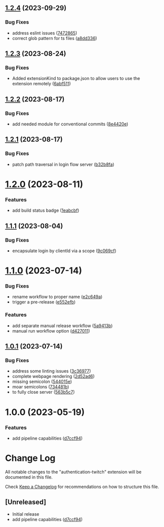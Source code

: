 ## [1.2.4](https://github.com/clarkio/vscode-authentication-twitch/compare/v1.2.3...v1.2.4) (2023-09-29)


### Bug Fixes

* address eslint issues ([7472865](https://github.com/clarkio/vscode-authentication-twitch/commit/7472865dccc4fe1bc8a45328743d7de8217b8f27))
* correct glob pattern for ts files ([a8dd336](https://github.com/clarkio/vscode-authentication-twitch/commit/a8dd33644f92ef26eb17622428c1b50e6c024a4a))

## [1.2.3](https://github.com/clarkio/vscode-authentication-twitch/compare/v1.2.2...v1.2.3) (2023-08-24)


### Bug Fixes

* Added extensionKind to package.json to allow users to use the extension remotely ([6abf511](https://github.com/clarkio/vscode-authentication-twitch/commit/6abf5117078594b3c4f4342a43ef656dfc7b53e3))

## [1.2.2](https://github.com/clarkio/vscode-authentication-twitch/compare/v1.2.1...v1.2.2) (2023-08-17)


### Bug Fixes

* add needed module for conventional commits ([8e4420e](https://github.com/clarkio/vscode-authentication-twitch/commit/8e4420eca3cbdc11f35c55b320cd3b4f1d59dbb2))

## [1.2.1](https://github.com/clarkio/vscode-authentication-twitch/compare/v1.2.0...v1.2.1) (2023-08-17)


### Bug Fixes

* patch path traversal in login flow server ([b32b8fa](https://github.com/clarkio/vscode-authentication-twitch/commit/b32b8fa9ffe76802e8c5f0b000868424213b030e))

# [1.2.0](https://github.com/clarkio/vscode-authentication-twitch/compare/v1.1.1...v1.2.0) (2023-08-11)


### Features

* add build status badge ([1eabcbf](https://github.com/clarkio/vscode-authentication-twitch/commit/1eabcbf536ca24afa104d84024cef75be2961395))

## [1.1.1](https://github.com/clarkio/vscode-authentication-twitch/compare/v1.1.0...v1.1.1) (2023-08-04)


### Bug Fixes

* encapsulate login by clientId via a scope ([9c069cf](https://github.com/clarkio/vscode-authentication-twitch/commit/9c069cf65b8be8c76779fcfce678854d1212cd75))

# [1.1.0](https://github.com/clarkio/vscode-authentication-twitch/compare/v1.0.1...v1.1.0) (2023-07-14)


### Bug Fixes

* rename workflow to proper name ([e2c649a](https://github.com/clarkio/vscode-authentication-twitch/commit/e2c649ac326cfe661f8e9eaaf8b6132308185d4e))
* trigger a pre-release ([e552efb](https://github.com/clarkio/vscode-authentication-twitch/commit/e552efb41239a86c5cc4c789ce64f023b7e5a499))


### Features

* add separate manual release workflow ([5a9413b](https://github.com/clarkio/vscode-authentication-twitch/commit/5a9413bf62136d5a43cfb78dfedb8bcb9ead1320))
* manual run workflow option ([d427011](https://github.com/clarkio/vscode-authentication-twitch/commit/d4270110350eb8d51dca81a1862df52886f20bf7))

## [1.0.1](https://github.com/clarkio/vscode-authentication-twitch/compare/v1.0.0...v1.0.1) (2023-07-14)


### Bug Fixes

* address some linting issues ([3c36977](https://github.com/clarkio/vscode-authentication-twitch/commit/3c36977bc51deb1d158f14a9c0cfde2b4df4b36c))
* complete webpage rendering ([2d52ad6](https://github.com/clarkio/vscode-authentication-twitch/commit/2d52ad6ad4348e456a18edf354bd5e5c058b35d4))
* missing semicolon ([544015e](https://github.com/clarkio/vscode-authentication-twitch/commit/544015e9f596434a035b675ee8a004020c2760cb))
* moar semicolons ([734481b](https://github.com/clarkio/vscode-authentication-twitch/commit/734481bdf0d0e550a1d4b4e836121b8bc3b0a508))
* to fully close server ([563b5c7](https://github.com/clarkio/vscode-authentication-twitch/commit/563b5c7c966e5d931ba4312720ad492801cf2808))

# 1.0.0 (2023-05-19)


### Features

* add pipeline capabilities ([d7ccf94](https://github.com/clarkio/vscode-authentication-twitch/commit/d7ccf94566b60dff4f4c155c0680aeb7bd91c334))

# Change Log

All notable changes to the "authentication-twitch" extension will be documented in this file.

Check [Keep a Changelog](http://keepachangelog.com/) for recommendations on how to structure this file.

## [Unreleased]

- Initial release
- add pipeline capabilities ([d7ccf94](https://github.com/clarkio/vscode-authentication-twitch/commit/d7ccf94566b60dff4f4c155c0680aeb7bd91c334))
